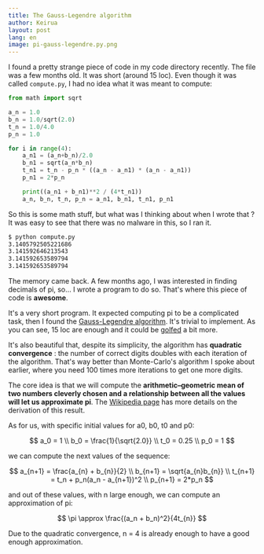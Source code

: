 ```yaml
---
title: The Gauss-Legendre algorithm
author: Keirua
layout: post
lang: en
image: pi-gauss-legendre.py.png
---
```


I found a pretty strange piece of code in my code directory recently. The file was a few months old. It was short (around 15 loc). Even though it was called `compute.py`, I had no idea what it was meant to compute:

```python
from math import sqrt

a_n = 1.0
b_n = 1.0/sqrt(2.0)
t_n = 1.0/4.0
p_n = 1.0

for i in range(4):
    a_n1 = (a_n+b_n)/2.0
    b_n1 = sqrt(a_n*b_n)
    t_n1 = t_n - p_n * ((a_n - a_n1) * (a_n - a_n1))
    p_n1 = 2*p_n

    print((a_n1 + b_n1)**2 / (4*t_n1))
    a_n, b_n, t_n, p_n = a_n1, b_n1, t_n1, p_n1
```

So this is some math stuff, but what was I thinking about when I wrote that ? It was easy to see that there was no malware in this, so I ran it.

```bash
$ python compute.py
3.1405792505221686
3.141592646213543
3.141592653589794
3.141592653589794
```

The memory came back. A few months ago, I was interested in finding decimals of pi, so… I wrote a program to do so. That's where this piece of code is **awesome**.

It's a very short program. It expected computing pi to be a complicated task, then I found the [Gauss-Legendre algorithm](https://en.wikipedia.org/wiki/Gauss%E2%80%93Legendre_algorithm). It's trivial to implement. As you can see, 15 loc are enough and it could be [golfed](https://en.wikipedia.org/wiki/Code_golf) a bit more.

It's also beautiful that, despite its simplicity, the algorithm has **quadratic convergence** : the number of correct digits doubles with each iteration of the algorithm. That's way better than Monte-Carlo's algorithm I spoke about earlier, where you need 100 times more iterations to get one more digits.

The core idea is that we will compute the **arithmetic–geometric mean of two numbers cleverly chosen and a relationship between all the values will let us approximate pi**. The [Wikipedia page](https://en.wikipedia.org/wiki/Gauss%E2%80%93Legendre_algorithm) has more details on the derivation of this result.

As for us, with specific initial values for a0, b0, t0 and p0:

$$
a_0 = 1 \\
b_0 = \frac{1}{\sqrt{2.0}} \\
t_0 = 0.25 \\
p_0 = 1
$$

we can compute the next values of the sequence:

$$
a_{n+1} = \frac{a_{n} + b_{n}}{2} \\
b_{n+1} = \sqrt{a_{n}b_{n}} \\
t_{n+1} = t_n + p_n(a_n - a_{n+1})^2 \\
p_{n+1} = 2*p_n
$$

and out of these values, with n large enough, we can compute an approximation of pi:

$$
\pi \approx \frac{(a_n + b_n)^2}{4t_{n}}
$$

Due to the quadratic convergence, n = 4 is already enough to have a good enough approximation.